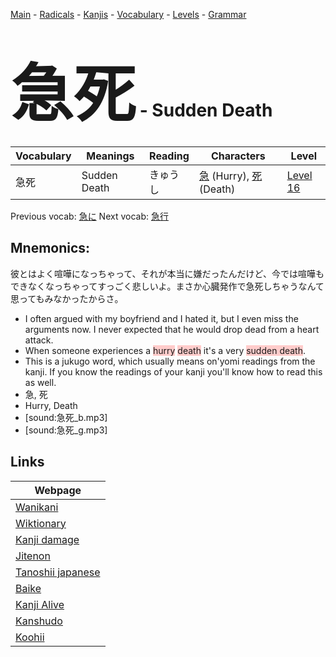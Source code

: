 <style> bigfont {font-size: 100px}</style>
[Main](../README.md) -
[Radicals](../radicals.md) -
[Kanjis](../kanjis.md) -
[Vocabulary](../vocabulary.md) -
[Levels](../levels.md) -
[Grammar](../grammar.md)
# <bigfont> 急死</bigfont> - Sudden Death 

| Vocabulary | Meanings | Reading | Characters | Level |
| --- | --- | --- | --- | --- |
| 急死 | Sudden Death | きゅうし |  [急](../kanjis/急.md) (Hurry), [死](../kanjis/死.md) (Death) | [Level 16](../levels/wk_level16.md) |

Previous vocab: [急に](急に.md) Next vocab: [急行](急行.md) 

## Mnemonics:
彼とはよく喧嘩になっちゃって、それが本当に嫌だったんだけど、今では喧嘩もできなくなっちゃってすっごく悲しいよ。まさか心臓発作で急死しちゃうなんて思ってもみなかったからさ。
* I often argued with my boyfriend and I hated it, but I even miss the arguments now. I never expected that he would drop dead from a heart attack.
* When someone experiences a <span style="background-color:#ffcccb"> hurry</span> <span style="background-color:#ffcccb"> death</span> it's a very <span style="background-color:#ffcccb"> sudden death</span>.
* This is a jukugo word, which usually means on'yomi readings from the kanji. If you know the readings of your kanji you'll know how to read this as well.
* 急, 死
* Hurry, Death
* [sound:急死_b.mp3]
* [sound:急死_g.mp3]


## Links 

| Webpage |
| --- |
| [Wanikani          ](https://www.wanikani.com/kanji/急死) |
| [Wiktionary        ](https://en.wiktionary.org/wiki/急死) |
| [Kanji damage      ](http://www.kanjidamage.com/kanji/search?utf8=✓&q=急死) |
| [Jitenon           ](https://jitenon.com/kanji/急死) |
| [Tanoshii japanese ](https://www.tanoshiijapanese.com/dictionary/kanji.cfm?k=急死) |
| [Baike             ](https://baike.baidu.com/item/急死) |
| [Kanji Alive       ](https://app.kanjialive.com/急死) |
| [Kanshudo          ](https://www.kanshudo.com/searchmn?q=急死) |
| [Koohii            ](https://kanji.koohii.com/study/kanji/急死) |
